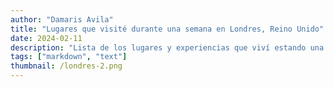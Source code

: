 ```yaml
---
author: "Damaris Avila"
title: "Lugares que visité durante una semana en Londres, Reino Unido"
date: 2024-02-11
description: "Lista de los lugares y experiencias que viví estando una semana en Londres, UK."
tags: ["markdown", "text"]
thumbnail: /londres-2.png
---
```




